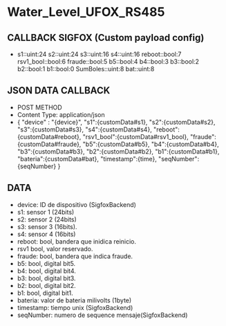 # Water_Level_UFOX_RS485

## CALLBACK SIGFOX (Custom payload config)
- s1::uint:24 s2::uint:24 s3::uint:16 s4::uint:16 reboot::bool:7 rsv1_bool::bool:6 fraude::bool:5 b5::bool:4 b4::bool:3 b3::bool:2 b2::bool:1 b1::bool:0 SumBoles::uint:8 bat::uint:8
 ## JSON DATA CALLBACK
 - POST METHOD
 - Content Type: application/json
 - { 
  "device" : "{device}",
  "s1":{customData#s1},
  "s2":{customData#s2},
  "s3":{customData#s3},
  "s4":{customData#s4},
  "reboot":{customData#reboot},
  "rsv1_bool":{customData#rsv1_bool},
  "fraude":{customData#fraude},
  "b5":{customData#b5},
  "b4":{customData#b4},
  "b3":{customData#b3},
  "b2":{customData#b2},
  "b1":{customData#b1},
  "bateria":{customData#bat},
  "timestamp":{time},
  "seqNumber": {seqNumber}
}

##  DATA
- device: ID de dispositivo (SigfoxBackend)
- s1: sensor 1 (24bits)
- s2: sensor 2 (24bits)
- s3: sensor 3 (16bits).
- s4: sensor 4 (16bits)
- reboot: bool, bandera que inidica reinicio.
- rsv1  bool, valor reservado.
- fraude: bool, bandera que indica fraude.
- b5:  bool, digital bit5.
- b4:  bool, digital bit4.
- b3:  bool, digital bit3.
- b2:  bool, digital bit2.
- b1:  bool, digital bit1.
- bateria: valor de bateria milivolts (1byte)
- timestamp: tiempo unix (SigfoxBackend)
- seqNumber: numero de sequence mensaje(SigfoxBackend)



